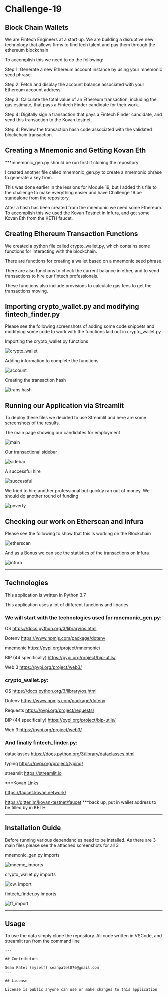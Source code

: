 # Challenge-19

## Block Chain Wallets   

We are Fintech Engineers at a start up. We are building a disruptive new technology that allows firms to find tech talent and pay them through the ethereum blockchain 

To accomplish this we need to do the following:

Step 1: Generate a new Ethereum account instance by using your mnemonic seed phrase.

Step 2: Fetch and display the account balance associated with your Ethereum account address.

Step 3: Calculate the total value of an Ethereum transaction, including the gas estimate, that pays a Fintech Finder candidate for their work.

Step 4: Digitally sign a transaction that pays a Fintech Finder candidate, and send this transaction to the Kovan testnet.

Step 4: Review the transaction hash code associated with the validated blockchain transaction.



## Creating a Mnemonic and Getting Kovan Eth

***mnemonic_gen.py should be run first if cloning the repository 

I created another file called mnemonic_gen.py to create a nmemonic phrase to generate a key from. 

This was done earlier in the lessions for Module 19, but I added this file to the challenge to make everything easier and have Challenge 19 be standalone from the repository.

After a hash has been created from the mnemonic we need some Ethereum. To accomplish this we used the Kovan Testnet in Infura, and got some Kovan Eth from the KETH faucet. 



## Creating Ethereum Transaction Functions 

We created a python file called crypto_wallet.py, which contains some functions for interacting with the blockchain. 

There are functions for creating a wallet based on a mnemonic seed phrase.

There are also functions to check the current balance in ether, and to send transactions to hire our fintech professionals. 

These functions also include provisions to calculate gas fees to get the transactions moving. 



## Importing crypto_wallet.py and modifying fintech_finder.py 

Please see the following screenshots of adding some code snippets and modifying some code to work with the functions laid out in crypto_wallet.py


Importing the crypto_wallet.py functions

![crypto_wallet](https://github.com/seanpatel19/Challenge-19/blob/8ad3c96453d687a7f2252e33de8a133e56052dc0/Images/wallet%20import.png)

Adding information to complete the functions 

![account](https://github.com/seanpatel19/Challenge-19/blob/8ad3c96453d687a7f2252e33de8a133e56052dc0/Images/create%20account.png)

Creating the transaction hash 

![trans hash](https://github.com/seanpatel19/Challenge-19/blob/8ad3c96453d687a7f2252e33de8a133e56052dc0/Images/rans%20hash.png)



## Running our Application via Streamlit 

To deploy these files we decided to use Streamlit and here are some screenshots of the results.

The main page showing our candidates for employment

![main](https://github.com/seanpatel19/Challenge-19/blob/8ad3c96453d687a7f2252e33de8a133e56052dc0/Images/main%20page.png)

Our transactional sidebar

![sidebar](https://github.com/seanpatel19/Challenge-19/blob/8ad3c96453d687a7f2252e33de8a133e56052dc0/Images/transaction%20sidebar.png)

A successful hire

![successful](https://github.com/seanpatel19/Challenge-19/blob/8ad3c96453d687a7f2252e33de8a133e56052dc0/Images/successfull%20transaction.png)

We tried to hire another professional but quickly ran out of money. We should do another round of funding 

![poverty](https://github.com/seanpatel19/Challenge-19/blob/8ad3c96453d687a7f2252e33de8a133e56052dc0/Images/too%20much%20money.png)


## Checking our work on Etherscan and Infura 

Please see the following to show that this is working on the Blockchain 

![etherscan](https://github.com/seanpatel19/Challenge-19/blob/8ad3c96453d687a7f2252e33de8a133e56052dc0/Images/etherscan.png)


And as a Bonus we can see the statistics of the transactions on Infura

![infura](https://github.com/seanpatel19/Challenge-19/blob/4c569adb7e5d7a3b9e8f36eb3d088b6e8bb5dfa1/Images/infura%20stats.png)



---

## Technologies
This application is written in Python 3.7  

This application uses a lot of different functions and libaries

### We will start with the technologies used for mnemonic_gen.py:

OS https://docs.python.org/3/library/os.html

Dotenv https://www.npmjs.com/package/dotenv

mnemonic https://pypi.org/project/mnemonic/

BIP (44 specifically) https://pypi.org/project/bip-utils/ 

Web 3 https://pypi.org/project/web3/

### crypto_wallet.py: 

OS https://docs.python.org/3/library/os.html

Dotenv https://www.npmjs.com/package/dotenv

Requests https://pypi.org/project/requests/

BIP (44 specifically) https://pypi.org/project/bip-utils/ 

Web 3 https://pypi.org/project/web3/


### And finally fintech_finder.py: 

dataclasses https://docs.python.org/3/library/dataclasses.html

typing https://pypi.org/project/typing/

streamlit https://streamlit.io

***Kovan Links

https://faucet.kovan.network/

https://gitter.im/kovan-testnet/faucet  ***back up, put in wallet address to be filled by in KETH

---

## Installation Guide

Before running various dependancies need to be installed. As there are 3 main files please see the attached screenshots for all 3 

mnemonic_gen.py imports 

![mnemo_imports](https://github.com/seanpatel19/Challenge-19/blob/8ad3c96453d687a7f2252e33de8a133e56052dc0/Images/nmemo%20imports.png)

crypto_wallet.py imports

![cw_import](https://github.com/seanpatel19/Challenge-19/blob/8ad3c96453d687a7f2252e33de8a133e56052dc0/Images/crypto%20wallet%20imports.png)

fintech_finder.py imports 

![ff_import](https://github.com/seanpatel19/Challenge-19/blob/8ad3c96453d687a7f2252e33de8a133e56052dc0/Images/fintech%20finder%20import.png)






---

## Usage

To use the data simply clone the repository. All code written in VSCode, and streamlit run from the command line  

```
---

## Contributors

Sean Patel (myself) seanpatel076@gmail.com
---

## License

License is public anyone can use or make changes to this application
